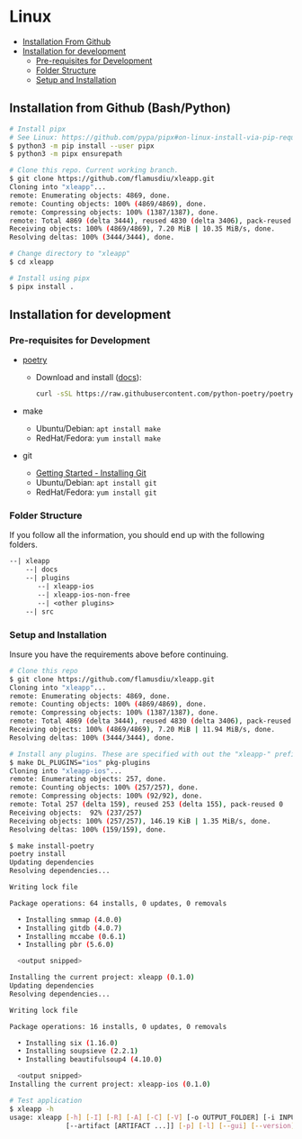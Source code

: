 # Linux

* [Installation From Github](#installation-from-github)
* [Installation for development](#installation-for-deployment)
  * [Pre-requisites for Development](#pre-requisites-for-development)
  * [Folder Structure](#folder-structure)
  * [Setup and Installation](#setup-installation)

<h2 id="installation-from-githu">Installation from Github (Bash/Python)</h2>

```bash
# Install pipx
# See Linux: https://github.com/pypa/pipx#on-linux-install-via-pip-requires-pip-190-or-later
$ python3 -m pip install --user pipx
$ python3 -m pipx ensurepath
```

```bash
# Clone this repo. Current working branch.
$ git clone https://github.com/flamusdiu/xleapp.git
Cloning into "xleapp"...
remote: Enumerating objects: 4869, done.
remote: Counting objects: 100% (4869/4869), done.
remote: Compressing objects: 100% (1387/1387), done.
remote: Total 4869 (delta 3444), reused 4830 (delta 3406), pack-reused 0
Receiving objects: 100% (4869/4869), 7.20 MiB | 10.35 MiB/s, done.
Resolving deltas: 100% (3444/3444), done.

# Change directory to "xleapp"
$ cd xleapp

# Install using pipx
$ pipx install .
```

<h2 id="installation-for-development">Installation for development</h2>

<h3 id="pre-requisites-for-development">Pre-requisites for Development</h3>

* [poetry](https://python-poetry.org/)
  * Download and install ([docs](https://python-poetry.org/docs/#installation)):

    ```bash
    curl -sSL https://raw.githubusercontent.com/python-poetry/poetry/master/get-poetry.py | python -
    ```

* make
  * Ubuntu/Debian: `apt install make`
  * RedHat/Fedora: `yum install make`
* git
  * [Getting Started - Installing Git](https://git-scm.com/book/en/v2/Getting-Started-Installing-Git)
  * Ubuntu/Debian: `apt install git`
  * RedHat/Fedora: `yum install git`


<h3 id="folder-structure">Folder Structure</h2>

If you follow all the information, you should end up with the following folders.

```txt
--| xleapp
    --| docs
    --| plugins
       --| xleapp-ios
       --| xleapp-ios-non-free
       --| <other plugins>
    --| src
```

<h3 id="setup-installation">Setup and Installation</h2>

Insure you have the requirements above before continuing.

```bash
# Clone this repo
$ git clone https://github.com/flamusdiu/xleapp.git
Cloning into "xleapp"...
remote: Enumerating objects: 4869, done.
remote: Counting objects: 100% (4869/4869), done.
remote: Compressing objects: 100% (1387/1387), done.
remote: Total 4869 (delta 3444), reused 4830 (delta 3406), pack-reused 0
Receiving objects: 100% (4869/4869), 7.20 MiB | 11.94 MiB/s, done.
Resolving deltas: 100% (3444/3444), done.

# Install any plugins. These are specified with out the "xleapp-" prefix.
$ make DL_PLUGINS="ios" pkg-plugins
Cloning into "xleapp-ios"...
remote: Enumerating objects: 257, done.
remote: Counting objects: 100% (257/257), done.
remote: Compressing objects: 100% (92/92), done.
remote: Total 257 (delta 159), reused 253 (delta 155), pack-reused 0
Receiving objects:  92% (237/257)
Receiving objects: 100% (257/257), 146.19 KiB | 1.35 MiB/s, done.
Resolving deltas: 100% (159/159), done.

$ make install-poetry
poetry install
Updating dependencies
Resolving dependencies...

Writing lock file

Package operations: 64 installs, 0 updates, 0 removals

  • Installing smmap (4.0.0)
  • Installing gitdb (4.0.7)
  • Installing mccabe (0.6.1)
  • Installing pbr (5.6.0)

  <output snipped>

Installing the current project: xleapp (0.1.0)
Updating dependencies
Resolving dependencies...

Writing lock file

Package operations: 16 installs, 0 updates, 0 removals

  • Installing six (1.16.0)
  • Installing soupsieve (2.2.1)
  • Installing beautifulsoup4 (4.10.0)

  <output snipped>
Installing the current project: xleapp-ios (0.1.0)

# Test application
$ xleapp -h
usage: xleapp [-h] [-I] [-R] [-A] [-C] [-V] [-o OUTPUT_FOLDER] [-i INPUT_PATH]
              [--artifact [ARTIFACT ...]] [-p] [-l] [--gui] [--version]
```
